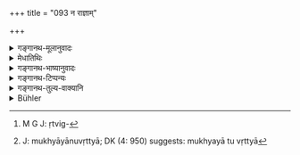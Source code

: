 +++
title = "093 न राज्ञाम्"

+++

<details><summary>गङ्गानथ-मूलानुवादः</summary>

This taint of uncleanliness does not attach to Kings, or to those keeping a vow, or to the performers of sacrificial sessions; because they occupy the position of sovereigns and are ever of the nature of Brahman.—(92).
</details>

<details><summary>मेधातिथिः</summary>

**राज**शब्दो यद्य् अपि क्षत्रियजातौ वर्तते, तथापीह **ऐन्द्रं स्थानम् उपासीनाः** इति कारणस्योपादानाज् जनपदेश्वरवचनो लक्षणया विज्ञायते । उत्तरश्लोके निपुणं वक्ष्यामः । **व्रतिन्ः** व्रतचारिणः चान्द्रायणादिस्थाश् च । **सत्रिणः** गवामयनिका अन्यस्मिन् वा यज्ञे दीक्षिताः । तथा च गौतमः- "अनृत्विग्दीक्षितब्रह्मचारिणाम्"[^२२१] (ग्ध् १४.१) इति । अत्रार्थवादः- **ऐन्द्रं स्थानम्** आधिपत्यं पदं प्रजैश्वर्यम् **उपासीनाः** कुर्वाणा राजानः ब्रह्मत्वं प्राप्ता व्रतिनः सत्रिणश् च । **अघदोषम्** आशौचम् ।


[^२२१]:
     M G J: ṛtvig-

- <u>अन्ये</u> तु सततदानप्रवृत्तान् **सत्रिणो** मन्यन्ते । 

- मुख्ययानुवृत्त्या[^२२२] क्रतुविशेषे वर्तते ॥ ५.९२ ॥


[^२२२]:
     J: mukhyāyānuvṛttyā; DK (4: 950) suggests: mukhyayā tu vṛttyā
</details>

<details><summary>गङ्गानथ-भाष्यानुवादः</summary>

Though the terra ‘*rājan*’, ‘king’, is denotative of the
*Kṣatriya-caste*, yet, on account of the reason being stated in the
words that ‘they occupy the position of sovereigns’, it follows that it indicates the ruler of countries. This we shall explain fully under the next verse.

‘*Those who are keeping a vow*;’—*i.e*., those who are observing a vow, and undergoing such penances as those of the ‘*Cāndrāyaṇa*’ and the like.

‘*Performers of sacrificial sessions*;’—*i.e*., those who are performing the ‘*Gavāmayana*’ sacrifice, or those who have been initiated for the other sacrifices also. Says Gautama (14.1)—‘For sacrificial priests, for one who has been initiated and for the Student.’

In support of this we have the laudatory statement (in the second line). ‘*Position of Sovereigns*;’—*i.e*., the kings—‘*occupy*,’—maintain,—The ‘*position*’—place—‘*of* *sovereigns*’—of rulers of men; and the other two—the keepers of vows and performers of sacrificial sessions—have attained the character of Brahman.

‘*Taint of uncleanliness*’— *i.e*., impurity.

Others have explained the term ‘*Sattriṇaḥ*’ to mean persons who are constantly making gifts. But in its primary denotation, the term refers to a particular form of sacrifice.—(92).
</details>

<details><summary>गङ्गानथ-टिप्पन्यः</summary>

(Verse 93 of others.)

This verse is quoted in Parāśaramādhava (Ācāra, p. 616).
</details>

<details><summary>गङ्गानथ-तुल्य-वाक्यानि</summary>

*Vaśiṣṭha* (19.48).—(Same as Manu.)

*Gautama* (14.1.45-46).—‘The *Sapiṇḍas* become impure by the death of a
relative during ton days, except those who are officiating as priests, who have performed the initiatory sacrifice and the religious student. Kings remain always pure, lest their business be impeded,—also the Brāhmaṇa, lest his daily study of the Veda be interrupted.’

*Baudhāyana* (1.11.1).—‘Referring to deaths and births, they declare
that the impurity of *Sapiṇḍas* lasts ten days; except for officiating priests, men who have performed the initiatory ceremony of the Soma-Sacrifice, and students of the Veda.’

*Viṣṇu* (22.48-55).—‘Nor do kings become impure, while engaged in the
discharge of their duties, nor devotees fulfilling a vow; nor sacrifices engaged in a sacrificial performance; nor workmen while engaged in their work; nor those who perform the king’s orders, if the king desires them to be pure; nor can impurity arise during the installation of the monument of a deity, nor during a marriage ceremony, if those ceremonies have already begun; nor when the whole country is afflicted with a calamity; nor in times of public distress.’

*Yājñavalkya* (3.27.28).—‘For officiating priests, for those initiated
for a sacrifice, for those engaged in sacrificial work, for those engaged in a sacrificial session, for the religious student, for the person engaged in charities, for the knower of Brahman,—also during a marriage, during the giving of charities, during a sacrifice, during war, in times of public distress, and in times of great trouble,—purification is instantaneous.’

*Parāśara* (3.20-22).—‘Mechanics, artists, physicians, slaves and
slave-girls, barbers, kings and Vedic scholars have been declared to be such as are purified instantaneously; so also the man keeping a penance, one engaged in a sacrificial session and the twice-born person who has taken the Fires. There is no impurity for the king, or for the person for whom the king desires it to cease, or one who is going to engage in battle, or in a charity, or one who is in distress, or the Brāhmaṇa who has been invited.’

*Ādipurāṇa* (Parāśaramādhava, p. 615).—‘The work done by the painter and
other artists is such as is not known to others; hence in the doing of their own work, they are always pure. The work that is done by the cook is such as is not known to others; hence the cook is always pure. What is done by the physician cannot be done by any one else; hence for purposes of touching, the physician is always pure. The work that the male and the female slaves do with ease, no one else can do; hence they are always pure. The work that the king does—how can any one even dream of doing? Such being the case the king is always pure, in the matter of births and deaths. The driving of elephants and such other works as are done by the royal servants cannot be done by others; hence these are always pure.’

*Pracetas* (Do.).—‘Mechanics, artists, physicians, male and female
slaves, kings and royal servants are declared to be such as become purified instantaneously.’

*Vṛddha-Parāśara* (Parāśaramādhava, p. 616).—‘There is no impurity for
kings, or for religious students, persons engaged in sacrificial sessions, persons initiated for a sacrifice, and all those for whom the king wishes it There is no impurity due to birth or death, for those engaged in penance or charity.’

*Hārīta* (Do., p. 617.).—‘The Kṣatriya engaged in battle, the Vaiśya
seated among cows, the Brāhmaṇa engaged in a sacrificial session and the religious student are always pure.’

*Paiṭhīnasi* (Do.).—‘There is no impurity during marriage or sacrifice
or trouble or journey or pilgrimage.’

*Brahmapurāṇa* (Do.).—‘In the installation of a god’s image, in the
performance of a communal sacrifice, during Śrāddha and such rites, or during *Pitṛyajña*, or in the giving away of the daughter,—there is no impurity.’

*Aṅgiras* (Do.).—‘There is no impurity due to birth or death on three
occasions—during a sacrificial performance, during marriage and during a sacrifice to gods.’

*Kātyāyana* (Aparārka, p. 919).—‘After the Initiatory Ceremony at a
sacrifice, and during the performance of the *Kṛcchra* and other penances, there is no impurity, even on the death of the father. The impurity comes after the completion of the performance and lasts for three days. So also for religious students.’

*Jābāla* (Do., p. 920).—‘For the religious student, the king, the
ascetic, the artist, the initiated person, during a sacrifice or marriage or a sacrificial session,—there is no impurity,’

*Brahmapurāṇa* (Do.).—‘For the priest who has accepted the Honey-mixture
in connection with a sacrificial performance, if a cause for impurity arises, it dues not apply to him. So also for the person who has been initiated for a sacrifice, till the Final Bath. Nor is there any impurity for the calm ascetic firm in Vedānta, etc., etc.’
</details>

<details><summary>Bühler</summary>

093	The taint of impurity does not fall on kings, and those engaged in the performance of a vow, or of a Sattra; for the (first are) seated on the throne of Indra, and the (last two are) ever pure like Brahman.
</details>

